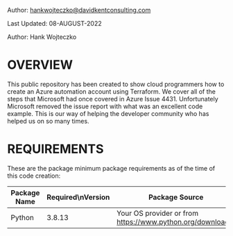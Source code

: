 Author: hankwojteczko@davidkentconsulting.com

Last Updated: 08-AUGUST-2022

Author: Hank Wojteczko

OVERVIEW
========
This public repository has been created to show cloud programmers how to create an Azure
automation account using Terraform. We cover all of the steps that Microsoft had once
covered in Azure Issue 4431. Unfortunately Microsoft removed the issue report with
what was an excellent code example. This is our way of helping the developer community
who has helped us on so many times.

REQUIREMENTS
============
These are the package minimum package requirements as of the time of this code creation:

| Package Name                   | Required\nVersion | Package Source                                                                  |
|--------------------------------|-------------------|---------------------------------------------------------------------------------|
| Python                         | 3.8.13            | Your OS provider or from https://www.python.org/downloads/                      |
